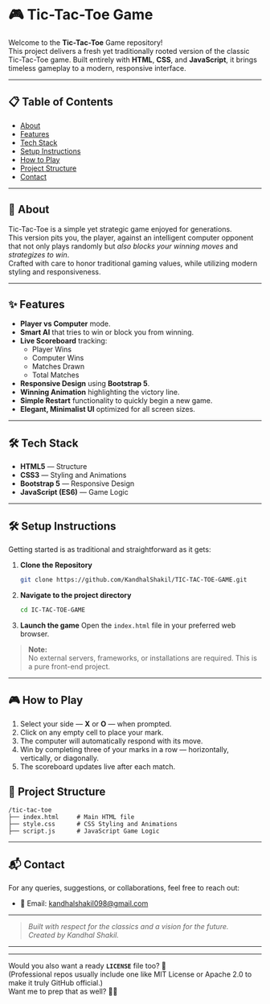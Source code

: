 
# 🎮 Tic-Tac-Toe Game

Welcome to the **Tic-Tac-Toe** Game repository!  
This project delivers a fresh yet traditionally rooted version of the classic Tic-Tac-Toe game. Built entirely with **HTML**, **CSS**, and **JavaScript**, it brings timeless gameplay to a modern, responsive interface.

---

## 📋 Table of Contents
- [About](#about)
- [Features](#features)
- [Tech Stack](#tech-stack)
- [Setup Instructions](#setup-instructions)
- [How to Play](#how-to-play)
- [Project Structure](#project-structure)
- [Contact](#contact)

---

## 📖 About

Tic-Tac-Toe is a simple yet strategic game enjoyed for generations.  
This version pits you, the player, against an intelligent computer opponent that not only plays randomly but *also blocks your winning moves* and *strategizes to win*.  
Crafted with care to honor traditional gaming values, while utilizing modern styling and responsiveness.

---

## ✨ Features

- **Player vs Computer** mode.
- **Smart AI** that tries to win or block you from winning.
- **Live Scoreboard** tracking:
  - Player Wins
  - Computer Wins
  - Matches Drawn
  - Total Matches
- **Responsive Design** using **Bootstrap 5**.
- **Winning Animation** highlighting the victory line.
- **Simple Restart** functionality to quickly begin a new game.
- **Elegant, Minimalist UI** optimized for all screen sizes.

---

## 🛠 Tech Stack

- **HTML5** — Structure
- **CSS3** — Styling and Animations
- **Bootstrap 5** — Responsive Design
- **JavaScript (ES6)** — Game Logic

---

## 🛠 Setup Instructions

Getting started is as traditional and straightforward as it gets:

1. **Clone the Repository**
   ```bash
   git clone https://github.com/KandhalShakil/TIC-TAC-TOE-GAME.git
   ```

2. **Navigate to the project directory**
   ```bash
   cd IC-TAC-TOE-GAME
   ```

3. **Launch the game**
   Open the `index.html` file in your preferred web browser.

> **Note:**  
> No external servers, frameworks, or installations are required. This is a pure front-end project.

---

## 🎮 How to Play

1. Select your side — **X** or **O** — when prompted.
2. Click on any empty cell to place your mark.
3. The computer will automatically respond with its move.
4. Win by completing three of your marks in a row — horizontally, vertically, or diagonally.
5. The scoreboard updates live after each match.


## 📁 Project Structure

```
/tic-tac-toe
├── index.html     # Main HTML file
├── style.css      # CSS Styling and Animations
├── script.js      # JavaScript Game Logic
```

---

## 📬 Contact

For any queries, suggestions, or collaborations, feel free to reach out:

- 📧 Email: [kandhalshakil098@gmail.com](mailto:kandhalshakil098@gmail.com)

---

> *Built with respect for the classics and a vision for the future.*  
> *Created by Kandhal Shakil.*

---

---
  
Would you also want a ready **`LICENSE`** file too? 🚀  
(Professional repos usually include one like MIT License or Apache 2.0 to make it truly GitHub official.)  
Want me to prep that as well? 📄✨

